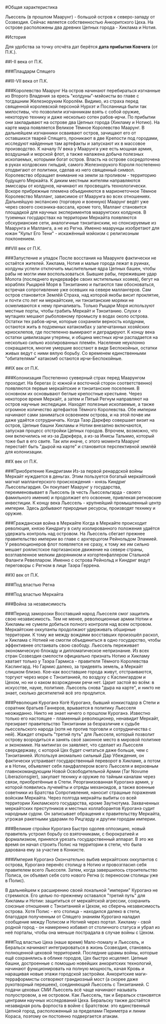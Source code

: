 #Общая характеристика

Льессель (в прошлом Маарунг) - большой остров к северо-западу от Созвездия. Сейчас является собственностью Анкоритского Цеха. На острове расположены два древних Цепных города - Хиклама и Нотия.

#История

Для удобства за точку отсчёта дат берётся **дата прибытия Ковчега** (от П.К.).

##I-II века от П.К.

###Плацдарм Спящего

##III-VII века от П.К.

###Королевство Маарунг
На остров начинают перебираться изгнанные из Второго Владения за ересь "колдуны"-мэйоисты во главе с тогдашним Железноруким Королём. Видимо, из страха перед священной королевской персоной Нурхэт и Посланница были так милостивы, что позволили изгнанникам взять с собой оружие, некоторую технику и даже несколько сотен рабов-ирчи. По прибытии они закладывают на острове два Цепных города (Хикламу и Нотию). На карте мира появляется Великое Тёмное Королевство Маарунг. В дальнейшем изгнанники осваивают остров, зачищают его от оставшихся тварей Спящего, проникают в две Крепости под городами, исследуют найденные там артефакты и запускают их в массовое производство. К началу IV века у Маарунга уже есть мощная армия, воздушный и морской флот, а также налажена добыча полезных ископаемых, которыми богат остров. Власть на острове сосредоточена в руках колдовских гильдий, самого Железнорукого Короля постепенно отодвигают от политики, сделав из него священный символ. Королевство обращает внимание на земли за проливом - территорию будущего Меркайта. К диким местным жителям направляются эмиссары от колдунов, начинают их просвещать технологически. Вскоре прибрежные племена объединяются в марионеточное Тёмное Королевство Малланг, зависимое от Маарунга во всех отношениях. Дальнейшую экспансию (торговую и военную) Маарунг ведёт уже через своего союзника-вассала, кроме того, Малланг становится площадкой для научных экспериментов маарунгских колдунов. В туземных государствах на территории Меркайта появляются обскурианские сети, аналогичные тэнзитанским, но спонсируемые из Маарунга и Малланга, а не из Регна. Именно маарунцы изобретают для южан "Культ Его Тени" - искажённый мэйоизм с религиозным поклонением.

##VIII век от П.К.

###Запустение и упадок
После восстания на Маарунге фактически не остаётся жителей. Хиклама, Нотия и малые города лежат в руинах, колдуны успели отключить мыслительные ядра Цепных башен, чтобы рабы не могли ими воспользоваться. Бывшие рабы, пережившие удар Молота (последнего вундерваффе своих мстительных хозяев), бегут на кораблях Рыцарей Моря в Тэнзитанию и пытаются там обосноваться, встречая сопротивление уже осевших на севере маллангеров. Сам остров становится Землёй Страха, над которой якобы висит проклятие, и почти сто лет ни меркайтские, ни тэнзитанские моряки не осмеливаются к нему причаливать. Только Рыцари Моря используют местные порты, чтобы грабить Меркайт и Тэнзитанию. Слухи о мутациях мешают рыболовному промыслу в водах около острова. Остатки тех рабов-ирчи, которые сохранили верность колдунам, остаются жить в подземных катакомбах у запечатанных хозяйских криосклепов, где постепенно вымирают и деградируют. К концу века остатки цивилизации утеряны, и община местных ирчи распадается на несколько сильно изолированных племён. Население неуклонно сокращается, многие умершие восстают в виде Беспокойных, остатки живых ведут с ними вялую борьбу. Со временем единственными "обитателями" катакомб остаются ирчи-Беспокойные.

##IX век от П.К.

###Колонизация
Постепенно суеверный страх перед Маарунгом проходит. На берегах (с южной и восточной сторон соответственно) появляются первые меркайтские и тэнзитанские поселения. В основном их основывают беглые крепостные крестьяне. Через некоторое время Меркайт, а затем и Пятый Регнум направляют на остров научные экспедиции. Находят полезные ископаемые, а также огромное количество артефактов Тёмного Королевства. Обе империи начинают сами заниматься освоением острова, и на этой почве им даже удаётся сотрудничать. Когда Таэр Даркфер совершает визит на остров, Цепные башни Хикламы и Нотии внезапно включаются, запуская процесс отстройки Цепных городов. Впрочем, возможно, что они включились не из-за Даркфера, а из-за Инисы Тальмио, который тоже был в его свите. Так или иначе, с этого момента Маарунг перестаёт быть "дырой на карте" и становится перспективной землёй для колонизации.

##X век от П.К.

###Приобретение Киндригами
Из-за первой ренардской войны Меркайт нуждается в деньгах. Этим пользуется богатый меркайтский магнат маллангерского происхождения - князь Киндриг Льессельгардия. Он покупает Маарунг у государства, переименовывает в Льессель (в честь Льессельгарда - своего фамильного имения) и продолжает его освоение, привлекая регновские инвестиции. К концу века Льессель - крупнейший промышленный центр империи. Здесь добывают природные ресурсы, производят технику и оружие.

###Гражданская война в Меркайте
Когда в Меркайте происходит революция, князю Киндригу в силу изолированного положения удаётся удержать контроль над островом. На Льессель сбегает прежнее правительство империи во главе с архгерцогом Рейнольдом Эламией. У революционеров флот появляется не сразу, к тому же им сильно мешает роялистское партизанское движение на севере страны, возглавленное мелким дворянином и когортенфаллером Стальной Фаланги Ревелларом. Именно с острова Рейнольд и Киндриг ведут переговоры с Регном в лице Таэра Геррена.

##XI век от П.К.

###Под властью Регна

###Под властью Меркайта

###Война за независимость

###Период заморозки
Восставший народ Льесселя смог защитить свою независимость. Тем не менее, революционные армии Нотии и Хикламы не сумели добиться полного контроля над всем островом. Меркайтские оккупанты продолжают удерживать обширные территории. К тому же между вождями восставших произошёл раскол, и Хиклама с Нотией не смогли объединиться в одно государство, чтобы эффективнее отстаивать свою свободу. Льессель переживает экономическую блокаду и дипломатическое непризнание. Из всех стран Созвездия смелости официально признать Нотию и Хикламу хватает только у Таэра Гармиса - правителя Тёмного Королевства Каслингард. Но Гармис далеко, за тридевять земель, а Меркайт слишком близко. Кое-как восставшие города живут, отстраиваются, торгуют через море с Тэнзитанией, по воздуху с Каслингардом и Цехом, но ни о каком возрождении речи нет. Царит застой во всём: в искусстве, науке, политике. Льессель снова "дыра на карте", и никто не знает, сколько десятилетий всё это продлится.

###Революция Куроганэ
Когё Куроганэ, бывший конкистадор в Степи и соратник братьев Ганнеров, врывается в политику Льесселя неожиданно. Никто не знает ничего о прошлом Куроганэ. Известно только его настоящее - пламенный революционер, ненавидит Меркайт, презирает правительство Тэнзитании за безразличие к судьбе льессельского народа (хотя не против торговли и сотрудничества с ней). Жаждет открыть "третий путь" для Льесселя, который позволит острову возродиться и занять своё законное место в мировой политике и экономике. На митингах он заявляет, что сделает из Льесселя сверхдержаву, с которой Цех будет считаться даже больше, чем с Тэнзитанией.
Используя аномально сильный Дар Убеждения, он фактически устраивает государственный переворот в Хикламе, а потом и в Нотии, объявляет себя ландфаллером всего Льесселя и верховным главнокомандующим Новой Освободительной Армии (Tar Novume Liberazionsgier), закупает технику и оружие по тайным каналам через связи, приобретённые в Степи.
Реорганизованная Куроганэ армия, у которой появились лучемёты и отряды механоидов, а также военные советники из Братства Сопротивления, наносит страшные поражения войскам Меркайта. Через полгода меркайты выбиты со всей территории Хикламского государства, кроме Заутнотума. Захваченных меркайтских преступников и местных коллаборантов Куроганэ судит народным судом. Он записывает обращения к правительству Меркайта, угрожая ракетными ударами по Рицгарду и другим городам империи.

###Великие стройки Куроганэ
Быстро одолев оппозицию, новый правитель устроил борьбу со взяточниками, с бюрократией и формализмом, принялся урезать государственный аппарат. В это же время он начал строить Полис на территории в степи, что была дарована ему за участие в Конкисте.

###Империя Куроганэ
Окончательно выбив меркайтских оккупантов с острова, Куроганэ перенёс столицу в Нотию и провозгласил себя правителем всего Льесселя. Затем, когда завершилось строительство Полиса, он объявил себя сото нового Регна (с переносом столицы уже в Полис).

В дальнейшем к расширению своей локальной "империи" Куроганэ не стремился. Его целью по-прежнему оставался "третий путь" для Хикламы и Нотии: защититься от меркайтской агрессии, сохранить союзные отношения с Тэнзитанией и Цехом, но сберечь независимость острова. Хотя Полис - его столица - находился далеко в степи, благодаря полученным от Спящего знаниям Куроганэ наладил сообщение между Полисом и Нотией через портал. Хикламу - свой родной город - он намеренно избавил от столичного статуса и убрал из неё порталы, чтобы она меньше пострадала в случае войны с Цехом.

###Под властью Цеха (наше время)
Мало-помалу и Льессель, и Беральск начинают интегрироваться в жизнь Созвездия, становясь полноценной цеховой территорией. Последние шрамы войны, которые ещё сохранялись в облике городов, Цех быстро исцеляет. Цепные башни, достроенные с помощью новейших анкоритских технологий, начинают функционировать на полную мощность, качая Кровь и наращивая новые этажи городской застройки. Анкоритские маги-терраформисты сотворяют грандиозный мост (а скорее даже рукотворный перешеек), соединяющий Льессель с Тэнзитанией. С подачи цеховых СМИ Льессель всё чаще начинают называть полуостровом, а не островом.
Как Льессель, так и Беральск становятся центрами научных исследований Цеха. Беральску также достаётся незавидная роль форпоста в войне с Братством: это единственный Цепной город, расположенный за пределами Периметра и линии Кораса, поэтому он постоянно подвергается атакам.
